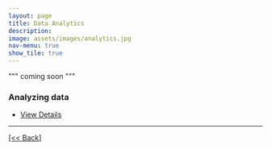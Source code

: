 ```yaml
---
layout: page
title: Data Analytics
description:
image: assets/images/analytics.jpg
nav-menu: true
show_tile: true
---
```


""" coming soon """

### Analyzing data 

<ul class="actions">
   <li><a href="https://cvanchieri.github.io/DSPortfolio/dataanlytics.html" class="button next">View Details</a></li>
</ul>




---
[[<< Back]](https://cvanchieri.github.io/DSPortfolio)
